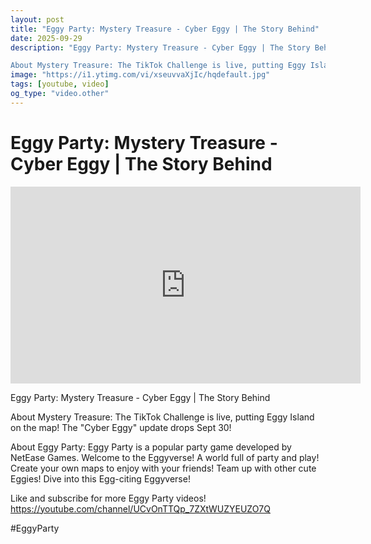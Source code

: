 ```yaml
---
layout: post
title: "Eggy Party: Mystery Treasure - Cyber Eggy | The Story Behind"
date: 2025-09-29
description: "Eggy Party: Mystery Treasure - Cyber Eggy | The Story Behind

About Mystery Treasure: The TikTok Challenge is live, putting Eggy Island on the map! The ..."
image: "https://i1.ytimg.com/vi/xseuvvaXjIc/hqdefault.jpg"
tags: [youtube, video]
og_type: "video.other"
---
```


<script type="application/ld+json">
{
  "@context": "http://schema.org",
  "@type": "VideoObject",
  "name": "Eggy Party: Mystery Treasure - Cyber Eggy | The Story Behind",
  "description": "Eggy Party: Mystery Treasure - Cyber Eggy | The Story Behind\n\nAbout Mystery Treasure: The TikTok Challenge is live, putting Eggy Island on the map! The \\\"Cyber Eggy\\\" update drops Sept 30!\n\nAbout Eggy Party: Eggy Party is a popular party game developed by NetEase Games. Welcome to the Eggyverse! A world full of party and play! Create your own maps to enjoy with your friends! Team up with other cute Eggies! Dive into this Egg-citing Eggyverse!\n\nLike and subscribe for more Eggy Party videos! https://youtube.com/channel/UCvOnTTQp_7ZXtWUZYEUZO7Q\n\n#EggyParty",
  "thumbnailUrl": "https://i1.ytimg.com/vi/xseuvvaXjIc/hqdefault.jpg",
  "uploadDate": "2025-09-29T07:12:59",
  "embedUrl": "https://www.youtube.com/embed/xseuvvaXjIc",
  "publisher": {
    "@type": "Person",
    "name": "Celo Zaga"
  },
  "mainEntityOfPage": {
    "@type": "WebPage",
    "@id": "https://celozaga.github.io/2025/09/29/eggy-party:-mystery-treasure---cyber-eggy-|-the-story-behind-xseuvvaXjIc.html"
  },
  "duration": "PT0M0S"
}
</script>

<script type="application/ld+json">
{
  "@context": "http://schema.org",
  "@type": "BlogPosting",
  "headline": "Eggy Party: Mystery Treasure - Cyber Eggy | The Story Behind",
  "image": "https://i1.ytimg.com/vi/xseuvvaXjIc/hqdefault.jpg",
  "publisher": {
    "@type": "Person",
    "name": "Celo Zaga"
  },
  "url": "https://celozaga.github.io/2025/09/29/eggy-party:-mystery-treasure---cyber-eggy-|-the-story-behind-xseuvvaXjIc.html",
  "datePublished": "2025-09-29T07:12:59",
  "dateCreated": "2025-09-29T07:12:59",
  "dateModified": "2025-09-29T07:12:59",
  "description": "Eggy Party: Mystery Treasure - Cyber Eggy | The Story Behind\n\nAbout Mystery Treasure: The TikTok Challenge is live, putting Eggy Island on the map! The ...",
  "author": {
    "@type": "Person",
    "name": "Celo Zaga"
  },
  "mainEntityOfPage": {
    "@type": "WebPage",
    "@id": "https://celozaga.github.io/2025/09/29/eggy-party:-mystery-treasure---cyber-eggy-|-the-story-behind-xseuvvaXjIc.html"
  }
}
</script>

<h1 class="youtube-post-title">Eggy Party: Mystery Treasure - Cyber Eggy | The Story Behind</h1>

<iframe width="560" height="315" src="https://www.youtube.com/embed/xseuvvaXjIc" class="youtube-post-embed" frameborder="0" allowfullscreen></iframe>

<p class="youtube-post-description">Eggy Party: Mystery Treasure - Cyber Eggy | The Story Behind

About Mystery Treasure: The TikTok Challenge is live, putting Eggy Island on the map! The "Cyber Eggy" update drops Sept 30!

About Eggy Party: Eggy Party is a popular party game developed by NetEase Games. Welcome to the Eggyverse! A world full of party and play! Create your own maps to enjoy with your friends! Team up with other cute Eggies! Dive into this Egg-citing Eggyverse!

Like and subscribe for more Eggy Party videos! https://youtube.com/channel/UCvOnTTQp_7ZXtWUZYEUZO7Q

#EggyParty</p>
